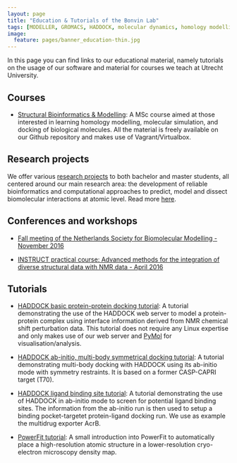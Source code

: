 ```yaml
---
layout: page
title: "Education & Tutorials of the Bonvin Lab"
tags: [MODELLER, GROMACS, HADDOCK, molecular dynamics, homology modelling, docking, p53, MDM2]
image:
  feature: pages/banner_education-thin.jpg
---
```

In this page you can find links to our educational material, namely tutorials on the usage of our software and material for courses we teach at Utrecht University.

## Courses

* [Structural Bioinformatics & Modelling](/education/molmod/): A MSc course aimed at those interested in learning homology modelling, molecular simulation, and docking of biological molecules. All the material is freely available on our Github repository and makes use of Vagrant/Virtualbox.


## Research projects

We offer various [research projects](/education/research-projects/) to both bachelor and master students, all centered around our main research area: the development of reliable bioinformatics and computational approaches to predict, model and dissect biomolecular interactions at atomic level. Read more [here](/education/research-projects/).


## Conferences and workshops

* [Fall meeting of the Netherlands Society for Biomolecular Modelling - November 2016](/news/NSBM-fall-meeting)

* [INSTRUCT practical course: Advanced methods for the integration of diverse structural data with NMR data - April 2016](/education/INSTRUCT-practical-course/)


## Tutorials

* [HADDOCK basic protein-protein docking tutorial](/education/HADDOCK-protein-protein-basic):
  A tutorial demonstrating the use of the HADDOCK web server to model a protein-protein complex using interface information derived from NMR chemical shift perturbation data.
  This tutorial does not require any Linux expertise and only makes use of our web server and [PyMol](http://www.pymol.org) for visualisation/analysis.

* [HADDOCK ab-initio, multi-body symmetrical docking tutorial](/education/HADDOCK-CASP-CAPRI-T70):
  A tutorial demonstrating multi-body docking with HADDOCK using its ab-initio mode with symmetry restraints.
  It is based on a former CASP-CAPRI target (T70).

* [HADDOCK ligand binding site tutorial](/education/HADDOCK-binding-sites):
  A tutorial demonstrating the use of HADDOCK in ab-initio mode to screen for potential ligand binding sites. 
  The information from the ab-initio run is then used to setup a binding pocket-targetet protein-ligand docking run.
  We use as example the multidrug exporter AcrB.

* [PowerFit tutorial](/education/powerfit/): A small introduction into
  PowerFit to automatically place a high-resolution atomic structure in a
  lower-resolution cryo-electron microscopy density map.

